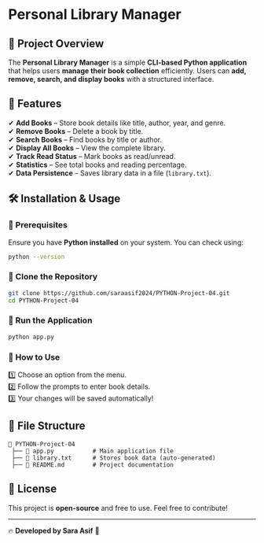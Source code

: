 # Personal Library Manager

## 📌 Project Overview
The **Personal Library Manager** is a simple **CLI-based Python application** that helps users **manage their book collection** efficiently. Users can **add, remove, search, and display books** with a structured interface.

## 🎯 Features
✔ **Add Books** – Store book details like title, author, year, and genre.  
✔ **Remove Books** – Delete a book by title.  
✔ **Search Books** – Find books by title or author.  
✔ **Display All Books** – View the complete library.  
✔ **Track Read Status** – Mark books as read/unread.  
✔ **Statistics** – See total books and reading percentage.  
✔ **Data Persistence** – Saves library data in a file (`library.txt`).

## 🛠️ Installation & Usage

### 🔹 Prerequisites
Ensure you have **Python installed** on your system. You can check using:
```sh
python --version
```

### 🔹 Clone the Repository
```sh
git clone https://github.com/saraasif2024/PYTHON-Project-04.git
cd PYTHON-Project-04
```

### 🔹 Run the Application
```sh
python app.py
```

### 🔹 How to Use
1️⃣ Choose an option from the menu.  
2️⃣ Follow the prompts to enter book details.  
3️⃣ Your changes will be saved automatically!

## 📂 File Structure
```
📁 PYTHON-Project-04
 ├── 📄 app.py           # Main application file
 ├── 📄 library.txt      # Stores book data (auto-generated)
 ├── 📄 README.md        # Project documentation
```

## 📜 License
This project is **open-source** and free to use. Feel free to contribute!

---
🔥 **Developed by Sara Asif** 🚀
